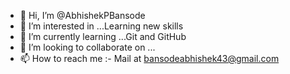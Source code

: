 - 👋 Hi, I’m @AbhishekPBansode
- 👀 I’m interested in ...Learning new skills 
- 🌱 I’m currently learning ...Git and GitHub 
- 💞️ I’m looking to collaborate on ...
- 📫 How to reach me :- Mail at bansodeabhishek43@gmail.com

<!---
AbhishekPBansode/AbhishekPBansode is a ✨ special ✨ repository because its `README.md` (this file) appears on your GitHub profile.
You can click the Preview link to take a look at your changes.
--->

